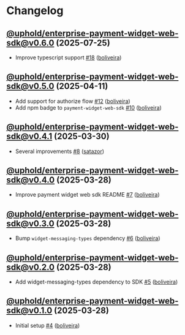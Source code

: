 # Changelog

## [@uphold/enterprise-payment-widget-web-sdk@v0.6.0](https://github.com/uphold/enterprise-widget-sdk/releases/tag/@uphold/enterprise-payment-widget-web-sdk@v0.6.0) (2025-07-25)

- Improve typescript support [\#18](https://github.com/uphold/enterprise-widget-sdk/pull/18) ([boliveira](https://github.com/boliveira))

## [@uphold/enterprise-payment-widget-web-sdk@v0.5.0](https://github.com/uphold/enterprise-widget-sdk/releases/tag/@uphold/enterprise-payment-widget-web-sdk@v0.5.0) (2025-04-11)

- Add support for authorize flow [\#12](https://github.com/uphold/enterprise-widget-sdk/pull/12) ([boliveira](https://github.com/boliveira))
- Add npm badge to `payment-widget-web-sdk` [\#10](https://github.com/uphold/enterprise-widget-sdk/pull/10) ([boliveira](https://github.com/boliveira))

## [@uphold/enterprise-payment-widget-web-sdk@v0.4.1](https://github.com/uphold/enterprise-widget-sdk/releases/tag/@uphold/enterprise-payment-widget-web-sdk@v0.4.1) (2025-03-30)

- Several improvements [\#8](https://github.com/uphold/enterprise-widget-sdk/pull/8) ([satazor](https://github.com/satazor))

## [@uphold/enterprise-payment-widget-web-sdk@v0.4.0](https://github.com/uphold/enterprise-widget-sdk/releases/tag/@uphold/enterprise-payment-widget-web-sdk@v0.4.0) (2025-03-28)

- Improve payment widget web sdk README [\#7](https://github.com/uphold/enterprise-widget-sdk/pull/7) ([boliveira](https://github.com/boliveira))

## [@uphold/enterprise-payment-widget-web-sdk@v0.3.0](https://github.com/uphold/enterprise-widget-sdk/releases/tag/@uphold/enterprise-payment-widget-web-sdk@v0.3.0) (2025-03-28)

- Bump `widget-messaging-types` dependency [\#6](https://github.com/uphold/enterprise-widget-sdk/pull/6) ([boliveira](https://github.com/boliveira))

## [@uphold/enterprise-payment-widget-web-sdk@v0.2.0](https://github.com/uphold/enterprise-widget-sdk/releases/tag/@uphold/enterprise-payment-widget-web-sdk@v0.2.0) (2025-03-28)

- Add widget-messaging-types dependency to SDK [\#5](https://github.com/uphold/enterprise-widget-sdk/pull/5) ([boliveira](https://github.com/boliveira))

## [@uphold/enterprise-payment-widget-web-sdk@v0.1.0](https://github.com/uphold/enterprise-widget-sdk/releases/tag/@uphold/enterprise-payment-widget-web-sdk@v0.1.0) (2025-03-28)

- Initial setup [\#4](https://github.com/uphold/enterprise-widget-sdk/pull/4) ([boliveira](https://github.com/boliveira))
